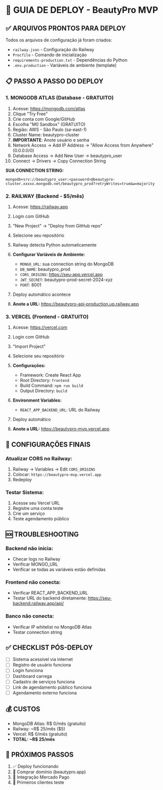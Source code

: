 # 🚀 GUIA DE DEPLOY - BeautyPro MVP

## ✅ ARQUIVOS PRONTOS PARA DEPLOY

Todos os arquivos de configuração já foram criados:
- `railway.json` - Configuração do Railway
- `Procfile` - Comando de inicialização 
- `requirements-production.txt` - Dependências do Python
- `.env.production` - Variáveis de ambiente (template)

## 📋 PASSO A PASSO DO DEPLOY

### 1. MONGODB ATLAS (Database - GRATUITO)

1. Acesse: https://mongodb.com/atlas
2. Clique "Try Free"
3. Crie conta com Google/GitHub
4. Escolha "M0 Sandbox" (GRATUITO)
5. Região: AWS - São Paulo (sa-east-1)
6. Cluster Name: beautypro-cluster
7. **IMPORTANTE**: Anote usuário e senha
8. Network Access → Add IP Address → "Allow Access from Anywhere" (0.0.0.0/0)
9. Database Access → Add New User → beautypro_user
10. Connect → Drivers → Copy Connection String

**SUA CONNECTION STRING:**
```
mongodb+srv://beautypro_user:<password>@beautypro-cluster.xxxxx.mongodb.net/beautypro_prod?retryWrites=true&w=majority
```

### 2. RAILWAY (Backend - $5/mês)

1. Acesse: https://railway.app
2. Login com GitHub
3. "New Project" → "Deploy from GitHub repo"
4. Selecione seu repositório
5. Railway detecta Python automaticamente
6. **Configurar Variáveis de Ambiente:**
   - `MONGO_URL`: sua connection string do MongoDB
   - `DB_NAME`: beautypro_prod
   - `CORS_ORIGINS`: https://seu-app.vercel.app
   - `JWT_SECRET`: beautypro-prod-secret-2024-xyz
   - `PORT`: 8001

7. Deploy automático acontece
8. **Anote a URL:** https://beautypro-api-production.up.railway.app

### 3. VERCEL (Frontend - GRATUITO)

1. Acesse: https://vercel.com
2. Login com GitHub
3. "Import Project"
4. Selecione seu repositório
5. **Configurações:**
   - Framework: Create React App
   - Root Directory: `frontend`
   - Build Command: `npm run build`
   - Output Directory: `build`

6. **Environment Variables:**
   - `REACT_APP_BACKEND_URL`: URL do Railway

7. Deploy automático
8. **Anote a URL:** https://beautypro-mvp.vercel.app

## 🔧 CONFIGURAÇÕES FINAIS

### Atualizar CORS no Railway:
1. Railway → Variables → Edit `CORS_ORIGINS`
2. Colocar: `https://beautypro-mvp.vercel.app`
3. Redeploy

### Testar Sistema:
1. Acesse seu Vercel URL
2. Registre uma conta teste
3. Crie um serviço
4. Teste agendamento público

## 🆘 TROUBLESHOOTING

### Backend não inicia:
- Checar logs no Railway
- Verificar MONGO_URL
- Verificar se todas as variáveis estão definidas

### Frontend não conecta:
- Verificar REACT_APP_BACKEND_URL
- Testar URL do backend diretamente: https://seu-backend.railway.app/api/

### Banco não conecta:
- Verificar IP whitelist no MongoDB Atlas
- Testar connection string

## ✅ CHECKLIST PÓS-DEPLOY

- [ ] Sistema acessível via internet
- [ ] Registro de usuário funciona
- [ ] Login funciona  
- [ ] Dashboard carrega
- [ ] Cadastro de serviços funciona
- [ ] Link de agendamento público funciona
- [ ] Agendamento externo funciona

## 💰 CUSTOS

- MongoDB Atlas: R$ 0/mês (gratuito)
- Railway: ~R$ 25/mês ($5)
- Vercel: R$ 0/mês (gratuito)
- **TOTAL: ~R$ 25/mês**

## 🎯 PRÓXIMOS PASSOS

1. ✅ Deploy funcionando
2. 🔄 Comprar domínio (beautypro.app)
3. 🔄 Integração Mercado Pago
4. 🔄 Primeiros clientes teste